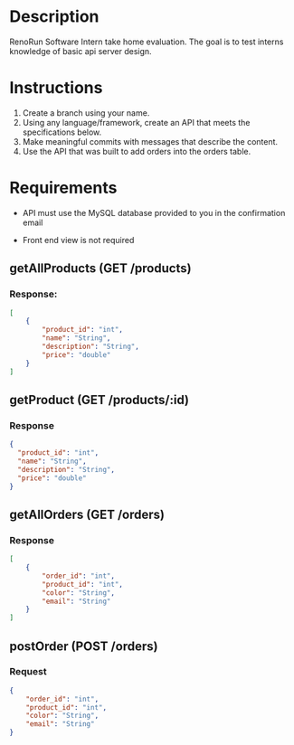 # Description
RenoRun Software Intern take home evaluation. The goal is to test interns knowledge of basic api server design.

# Instructions
1. Create a branch using your name.
2. Using any language/framework, create an API that meets the specifications below.
3. Make meaningful commits with messages that describe the content.
4. Use the API that was built to add orders into the orders table.

# Requirements
- API must use the MySQL database provided to you in the confirmation email

* Front end view is not required

## getAllProducts (GET /products)
### Response:
```json
[
    {
        "product_id": "int",
        "name": "String",
        "description": "String",
        "price": "double"
    }
]
```

## getProduct (GET /products/:id)
### Response
```json
{
  "product_id": "int",
  "name": "String",
  "description": "String",
  "price": "double"
}
```

## getAllOrders (GET /orders)
### Response
```json
[
    {
        "order_id": "int",
        "product_id": "int",
        "color": "String",
        "email": "String"
    }
]
```
## postOrder (POST /orders)
### Request
```json
{
    "order_id": "int",
    "product_id": "int",
    "color": "String",
    "email": "String"
}
```
